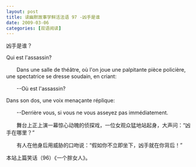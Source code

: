 ```yaml
---
layout: post
title: 读幽默故事学鲜活法语 97 -凶手是谁
date: 2009-03-06
categories: [双语阅读]  
---
```


凶手是谁？

Qui est l'assassin?

　　Dans une salle de théâtre, où l'on joue une palpitante pièce policière, une spectatrice se dresse soudain, en criant:

　　--Où est l'assassin?

Dans son dos, une voix menaçante réplique:

　　--Derrière vous, si vous ne vous asseyez pas immédiatement.



　　舞台上正上演一幕惊心动魄的侦探戏，一位女观众猛地站起身，大声问：“凶手在哪里？”

　　有人在他身后用威胁的口吻说：“假如你不立即坐下，凶手就在你背后！”



本站上篇笑话（96）《一个胖女人》。
